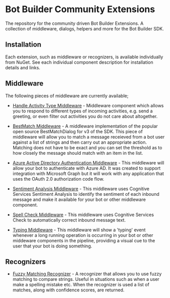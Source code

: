 # Bot Builder Community Extensions
The repository for the community driven Bot Builder Extensions. A collection of middleware, dialogs, helpers and more for the Bot Builder SDK.

## Installation

Each extension, such as middleware or recognizers, is available individually from NuGet. See each individual component description for installation details and links.

## Middleware

The following pieces of middleware are currently available;

* [Handle Activity Type Middleware](libraries/Bot.Builder.Community.Middleware.HandleActivityType) - Middleware component which allows you to respond to different types of incoming activities, e.g. send a greeting, or even filter out activities you do not care about altogether.

* [BestMatch Middleware](libraries/Bot.Builder.Community.Middleware.BestMatch) - A middleware implementation of the popular open source BestMatchDialog for v3 of the SDK. This piece of middleware will allow you to match a message receieved from a bot user against a list of strings and then carry out an appropriate action. Matching does not have to be exact and you can set the threshold as to how closely the message should match with an item in the list.

* [Azure Active Directory Authentication Middleware](libraries/Bot.Builder.Community.Middleware.AzureAdAuthentication) - This middleware will allow your bot to authenticate with Azure AD. It was created to support integration with Microsoft Graph but it will work with any application that uses the OAuth 2.0 authorization code flow.

* [Sentiment Analysis Middleware](libraries/Bot.Builder.Community.Middleware.SentimentAnalysis) - This middleware uses Cognitive Services Sentiment Analysis to identify the sentiment of each inbound message and make it available for your bot or other middleware component.

* [Spell Check Middleware](libraries/Bot.Builder.Community.Middleware.SpellCheck) - This middleware uses Cognitive Services Check to automatically correct inbound message text.

* [Typing Middleware](libraries/Bot.Builder.Community.Middleware.Typing) - This middleware will show a 'typing' event whenever a long running operation is occurring in your bot or other middeware components in the pipeline, providing a visual cue to the user that your bot is doing something.

## Recognizers

* [Fuzzy Matching Recognizer](libraries/Bot.Builder.Community.Recognizers.FuzzyRecognizer) - A recognizer that allows you to use fuzzy matching to compare strings.  Useful in situations such as when a user make a spelling mistake etc. When the recognizer is used a list of matches, along with confidence scores, are returned.

